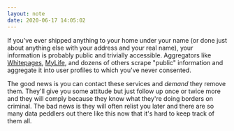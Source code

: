 ```yaml
---
layout: note
date: 2020-06-17 14:05:02
---
```


If you've ever shipped anything to your home under your name (or done just about anything else with your address and your real name), your information is probably public and trivially accessible. Aggregators like [Whitepages](https://www.whitepages.com/), [MyLife](https://www.mylife.com/), and dozens of others scrape "public" information and aggregate it into user profiles to which you've never consented.

The good news is you can contact these services and *demand* they remove them. They'll give you some attitude but just follow up once or twice more and they will comply because they know what they're doing borders on criminal. The bad news is they will often relist you later and there are so many data peddlers out there like this now that it's hard to keep track of them all.   
